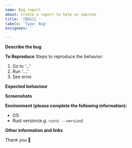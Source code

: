```yaml
---
name: Bug report
about: Create a report to help us improve
title: '[BUG]🐛 '
labels: 'Type: Bug'
assignees: ''

---
```


**Describe the bug**
<!-- A clear and concise description of what the bug is. -->

**To Reproduce**
Steps to reproduce the behavior:
1. Go to '...'
2. Run '....'
3. See error

**Expected behaviour**
<!-- A clear and concise description of what you expected to happen. -->

**Screenshots**
<!-- If applicable, add screenshots to help explain your problem. -->

**Environment (please complete the following information):**
 - OS: 
 - Rust version(e.g. `rustc --version`)

**Other information and links**
<!-- Add any other context about the problem here. -->

Thank you 🙏
